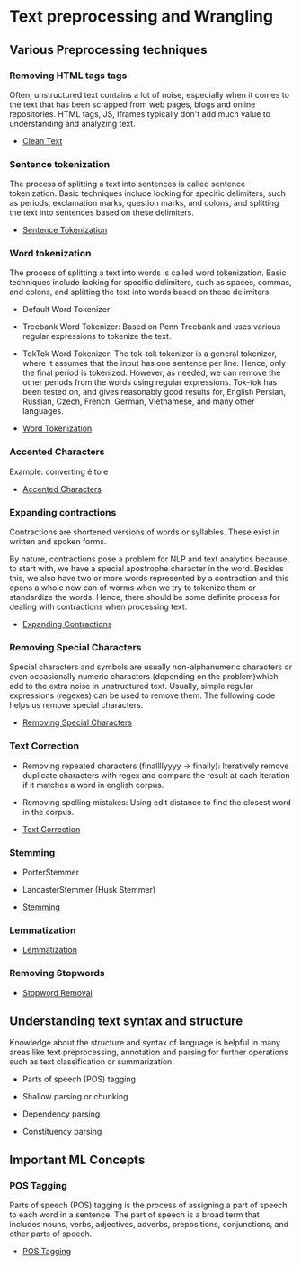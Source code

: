 # Text preprocessing and Wrangling

## Various Preprocessing techniques

### Removing HTML tags tags

Often, unstructured text contains a lot of noise, especially when it comes to the text that has been scrapped from web pages, blogs and online repositories. HTML tags, JS, Iframes typically don't add much value to understanding and analyzing text.

- [Clean Text](clean_text.py)


### Sentence tokenization

The process of splitting a text into sentences is called sentence tokenization. Basic techniques include looking for specific delimiters, such as periods, exclamation marks, question marks, and colons, and splitting the text into sentences based on these delimiters.

- [Sentence Tokenization](sentence_tokenization.py)

### Word tokenization

The process of splitting a text into words is called word tokenization. Basic techniques include looking for specific delimiters, such as spaces, commas, and colons, and splitting the text into words based on these delimiters.

- Default Word Tokenizer

- Treebank Word Tokenizer: Based on Penn Treebank and uses various regular expressions to tokenize the text.

- TokTok Word Tokenizer: The tok-tok tokenizer is a general tokenizer,
where it assumes that the input has one sentence per line. Hence, only the final period is tokenized. However, as needed, we can remove the other periods from the words using regular expressions. Tok-tok has been tested on, and gives reasonably good results for, English Persian, Russian, Czech, French, German, Vietnamese, and many other languages.

- [Word Tokenization](word_tokenization.py)
  
### Accented Characters

Example: converting é to e

- [Accented Characters](accented_characters.py)

### Expanding contractions

Contractions are shortened versions of words or syllables. These exist in written and spoken forms.

By nature, contractions pose a problem for NLP and text analytics because, to start with, we have a special apostrophe character in the word. Besides this, we also have two or more words represented by a contraction and this opens a whole new can of worms when we try to tokenize them or standardize the words. Hence, there should be some definite process for dealing with contractions when processing text.

- [Expanding Contractions](expanding_contractions.py)

### Removing Special Characters

Special characters and symbols are usually non-alphanumeric characters or even occasionally numeric characters (depending on the problem)which add to the extra noise in unstructured text. Usually, simple regular expressions (regexes) can be used to remove them. The following code helps us remove special characters.

- [Removing Special Characters](removing_special_characters.py)

### Text Correction

- Removing repeated characters (finallllyyyy -> finally): Iteratively remove duplicate characters with regex and compare the result at each iteration if it matches a word in english corpus.

- Removing spelling mistakes: Using edit distance to find the closest word in the corpus.

- [Text Correction](text_correction.py)

### Stemming

- PorterStemmer

- LancasterStemmer (Husk Stemmer)

- [Stemming](stemming.py)

### Lemmatization

- [Lemmatization](lemmatization.py)

### Removing Stopwords

- [Stopword Removal](stopword_removal.py)

## Understanding text syntax and structure

Knowledge about the structure and syntax of language is helpful in many areas like text preprocessing, annotation and parsing for further operations such as text classification or summarization.

- Parts of speech (POS) tagging

- Shallow parsing or chunking

- Dependency parsing

- Constituency parsing

## Important ML Concepts

### POS Tagging

Parts of speech (POS) tagging is the process of assigning a part of speech to each word in a sentence. The part of speech is a broad term that includes nouns, verbs, adjectives, adverbs, prepositions, conjunctions, and other parts of speech.

- [POS Tagging](pos_tagging.py)